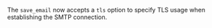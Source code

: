 The `save_email` now accepts a `tls` option to specify TLS usage when establishing
the SMTP connection.
